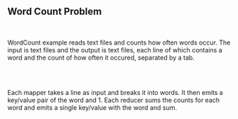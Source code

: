 <h2>Word Count Problem</h2>
<br/>
<p>WordCount example reads text files and counts how often words occur. The input is text files and the output is text files, each line of which contains a word and the count of how often it occured, separated by a tab.</p>
<br/><br/>
<p>Each mapper takes a line as input and breaks it into words. It then emits a key/value pair of the word and 1. Each reducer sums the counts for each word and emits a single key/value with the word and sum.</p>
